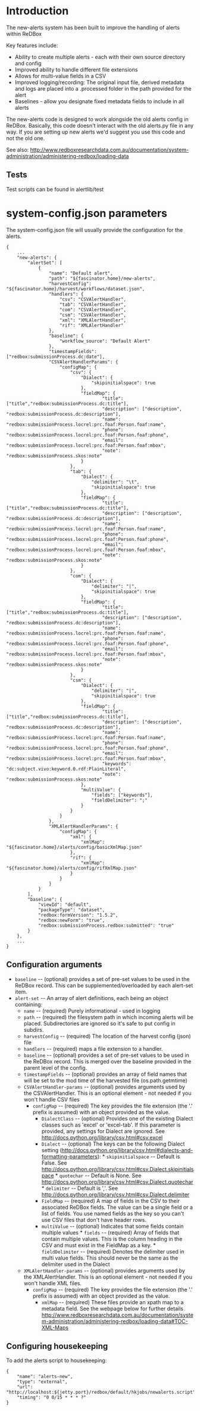 Introduction
=====

The new-alerts system has been built to improve the handling of alerts within ReDBox

Key features include:

 * Ability to create multiple alerts - each with their own source directory and config
 * Improved ability to handle different file extensions
 * Allows for multi-value fields in a CSV
 * Improved logging/recording: The original input file, derived metadata and logs are placed into a .processed folder in the path provided for the alert
 * Baselines - allow you designate fixed metadata fields to include in all alerts
 

The new-alerts code is designed to work alongside the old alerts config in ReDBox. Basically, this code doesn't interact with the old
alerts.py file in any way. If you are setting up new alerts we'd suggest you use this code and not the old one.

See also: http://www.redboxresearchdata.com.au/documentation/system-administration/administering-redbox/loading-data

Tests
-----
Test scripts can be found in alertlib/test
    
system-config.json parameters
=====
The system-config.json file will usually provide the configuration for the alerts.
        
    {
        ...
        "new-alerts": {
            "alertSet": [
                {
                    "name": "Default alert",
                    "path": "${fascinator.home}/new-alerts",
                    "harvestConfig": "${fascinator.home}/harvest/workflows/dataset.json",
                    "handlers": {
                        "csv": "CSVAlertHandler",
	                    "tab": "CSVAlertHandler",
	                    "com": "CSVAlertHandler",
	                    "csm": "CSVAlertHandler",
	                    "xml": "XMLAlertHandler",
	                    "rif": "XMLAlertHandler"
                    }, 
                    "baseline": {
                        "workflow_source": "Default Alert"
                    },
                    "timestampFields": ["redbox:submissionProcess.dc:date"],
                    "CSVAlertHandlerParams": {
                        "configMap": {
                            "csv": {
	                        	"Dialect": {
	                                "skipinitialspace": true
	                            },
	                            "fieldMap": {
	                                    "title": ["title","redbox:submissionProcess.dc:title"],
	                                    "description": ["description", "redbox:submissionProcess.dc:description"],
	                                    "name": "redbox:submissionProcess.locrel:prc.foaf:Person.foaf:name",
	                                    "phone": "redbox:submissionProcess.locrel:prc.foaf:Person.foaf:phone",
	                                    "email": "redbox:submissionProcess.locrel:prc.foaf:Person.foaf:mbox",
	                                    "note": "redbox:submissionProcess.skos:note"
	                            }
	                        },
	                        "tab": {
	                            "Dialect": {
	                                "delimiter": "\t",
	                                "skipinitialspace": true
	                            },
	                            "fieldMap": {
	                                    "title": ["title","redbox:submissionProcess.dc:title"],
	                                    "description": ["description", "redbox:submissionProcess.dc:description"],
	                                    "name": "redbox:submissionProcess.locrel:prc.foaf:Person.foaf:name",
	                                    "phone": "redbox:submissionProcess.locrel:prc.foaf:Person.foaf:phone",
	                                    "email": "redbox:submissionProcess.locrel:prc.foaf:Person.foaf:mbox",
	                                    "note": "redbox:submissionProcess.skos:note"
	                            }
	                        },
	                        "com": {
	                            "Dialect": {
	                                "delimiter": "|",
	                                "skipinitialspace": true
	                            },
	                            "fieldMap": {
	                                    "title": ["title","redbox:submissionProcess.dc:title"],
	                                    "description": ["description", "redbox:submissionProcess.dc:description"],
	                                    "name": "redbox:submissionProcess.locrel:prc.foaf:Person.foaf:name",
	                                    "phone": "redbox:submissionProcess.locrel:prc.foaf:Person.foaf:phone",
	                                    "email": "redbox:submissionProcess.locrel:prc.foaf:Person.foaf:mbox",
	                                    "note": "redbox:submissionProcess.skos:note"
	                            }
	                        },
	                        "csm": {
	                            "Dialect": {
	                                "delimiter": "|",
	                                "skipinitialspace": true
	                            },
	                            "fieldMap": {
	                                    "title": ["title","redbox:submissionProcess.dc:title"],
	                                    "description": ["description", "redbox:submissionProcess.dc:description"],
	                                    "name": "redbox:submissionProcess.locrel:prc.foaf:Person.foaf:name",
	                                    "phone": "redbox:submissionProcess.locrel:prc.foaf:Person.foaf:phone",
	                                    "email": "redbox:submissionProcess.locrel:prc.foaf:Person.foaf:mbox",
	                                    "keywords": "dc:subject.vivo:keyword.0.rdf:PlainLiteral",
	                                    "note": "redbox:submissionProcess.skos:note"
	                            },
	                            "multiValue": {
	                            	"fields": ["keywords"],
	                            	"fieldDelimiter": ";"
	                            }
	                        }
                        }
                    },
                    "XMLAlertHandlerParams": {
                        "configMap": {
                            "xml": {
                                "xmlMap": "${fascinator.home}/alerts/config/basicXmlMap.json"
                            },
                            "rif": {
                                "xmlMap": "${fascinator.home}/alerts/config/rifXmlMap.json"
                            }
                        }
                    }
                }
            ],
            "baseline": {
                "viewId": "default",
                "packageType": "dataset",
                "redbox:formVersion": "1.5.2",
                "redbox:newForm": "true",
                "redbox:submissionProcess.redbox:submitted": "true"
            }
        },
        ...
    }
    

        
Configuration arguments
----

* `baseline` -- (optional) provides a set of pre-set values to be used in the ReDBox record. This can be supplemented/overloaded by each alert-set item.
* `alert-set` -- An array of alert definitions, each being an object containing:
    * `name` -- (required) Purely informational - used in logging
    * `path` -- (required) the filesystem path in which incoming alerts will be placed. Subdirectories are ignored so it's safe to put config in subdirs. 
    * `harvestConfig` -- (required) The location of the harvest config (json) file
    * `handlers` --  (required) maps a file extension to a handler. 
    * `baseline` -- (optional) provides a set of pre-set values to be used in the ReDBox record. This is merged over the baseline provided in the parent level of the config.
    * `timestampFields` -- (optional) provides an array of field names that will be set to the mod time of the harvested file (os.path.getmtime)
    * `CSVAlertHandler-params` -- (optional) provides arguments used by the CSVAlertHandler. This is an optional element - not needed if you won't handle CSV files
       * `configMap` -- (required) The key provides the file extension (the '.' prefix is assumed) with an object provided as the value.
           * `DialectClass` -- (optional) Provides one of the existing Dialect classes such as 'excel' or 'excel-tab'. If this parameter is provided, any settings
                            for Dialect are ignored. See http://docs.python.org/library/csv.html#csv.excel
           * `Dialect` -- (optional) The keys can be the following Dialect setting (http://docs.python.org/library/csv.html#dialects-and-formatting-parameters):
                   * `skipinitialspace` -- Default is False. See http://docs.python.org/library/csv.html#csv.Dialect.skipinitialspace
                   * `quotechar` -- Default is None. See http://docs.python.org/library/csv.html#csv.Dialect.quotechar
                   * `delimiter` -- Default is ','. See http://docs.python.org/library/csv.html#csv.Dialect.delimiter
           * `FieldMap` -- (required) A map of fields in the CSV to their associated ReDBox fields. The value can be a single field or a list of fields. 
                       You use named fields as the key so you can't use CSV files that don't have header rows.
           * `multiValue` -- (optional) Indicates that some fields contain multiple values
                   * `fields` -- (required) Array of fields that contain multiple values. This is the column heading in the CSV and must exist in the FieldMap as a key.
                   * `fieldDelimiter` -- (required) Denotes the delimiter used in multi value fields. This should never be the same as the delimiter used in the Dialect
    * `XMLAlertHandler-params` -- (optional) provides arguments used by the XMLAlertHandler. This is an optional element - not needed if you won't handle XML files.
        * `configMap` -- (required) The key provides the file extension (the '.' prefix is assumed) with an object provided as the value.
           * `xmlMap` -- (required) These files provide an xpath map to a metadata field. See the webpage below for further details
                         http://www.redboxresearchdata.com.au/documentation/system-administration/administering-redbox/loading-data#TOC-XML-Maps

Configuring housekeeping
----

To add the alerts script to housekeeping:

	{
        "name": "alerts-new",
        "type": "external",
        "url": "http://localhost:${jetty.port}/redbox/default/hkjobs/newalerts.script",
        "timing": "0 0/15 * * * ?"
    }
